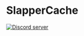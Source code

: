 # SlapperCache
<a href="https://discord.gg/ukUAqr7"><img src="https://discordapp.com/api/guilds/412491783486832640/embed.png" alt="Discord server"/></a>
